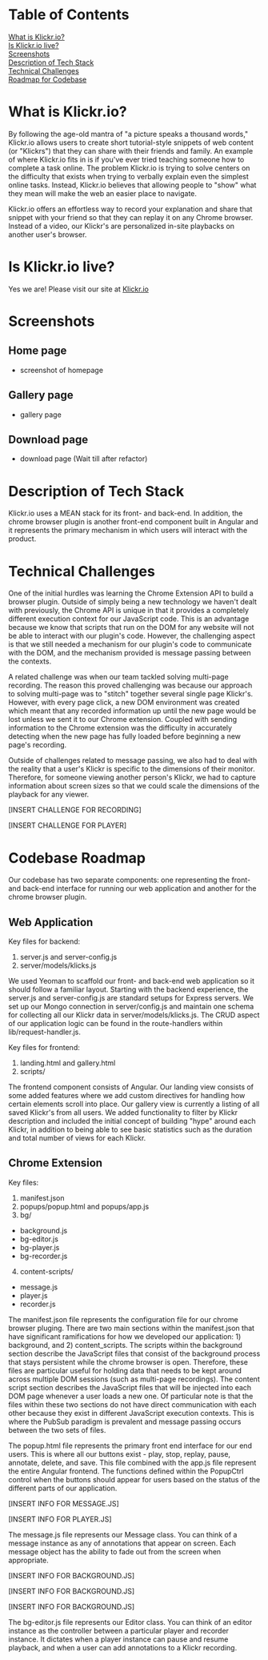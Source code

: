 # Table of Contents  
[What is Klickr.io?](#klickrio)  
[Is Klickr.io live?](#link)  
[Screenshots](#screenshots)  
[Description of Tech Stack](#techstack)  
[Technical Challenges](#challenges)  
[Roadmap for Codebase](#roadmap)   

# <a name="klickrio"/> What is Klickr.io?
By following the age-old mantra of "a picture speaks a thousand words," Klickr.io 
allows users to create short tutorial-style snippets of web content (or "Klickrs")
that they can share with their friends and family. An example of where Klickr.io 
fits in is if you've ever tried teaching someone how to complete a task online.
The problem Klickr.io is trying to solve centers on the difficulty that exists when
trying to verbally explain even the simplest online tasks. Instead, Klickr.io believes
that allowing people to "show" what they mean will make the web an easier place to navigate.

Klickr.io offers an effortless way to record your explanation and share that snippet with
your friend so that they can replay it on any Chrome browser. Instead of a video, our Klickr's
are personalized in-site playbacks on another user's browser.


# <a name="link"/> Is Klickr.io live?
Yes we are! Please visit our site at [Klickr.io](https://www.klickr.io)

# <a name="screenshots"/> Screenshots
## Home page
- screenshot of homepage

## Gallery page
- gallery page

## Download page
- download page
(Wait till after refactor)

# <a name="techstack"/> Description of Tech Stack
Klickr.io uses a MEAN stack for its front- and back-end. In addition, the chrome browser
plugin is another front-end component built in Angular and it represents the primary
mechanism in which users will interact with the product.

# <a name="challenges"/> Technical Challenges
One of the initial hurdles was learning the Chrome Extension API to build a browser plugin.
Outside of simply being a new technology we haven't dealt with previously, the Chrome API
is unique in that it provides a completely different execution context for our JavaScript code.
This is an advantage because we know that scripts that run on the DOM for any website will not
be able to interact with our plugin's code. However, the challenging aspect is that we still
needed a mechanism for our plugin's code to communicate with the DOM, and the mechanism
provided is message passing between the contexts. 

A related challenge was when our team tackled solving multi-page recording. The reason this proved
challenging was because our approach to solving multi-page was to "stitch" together several
single page Klickr's. However, with every page click, a new DOM environment was created which
meant that any recorded information up until the new page would be lost unless we sent it
to our Chrome extension. Coupled with sending information to the Chrome extension was the
difficulty in accurately detecting when the new page has fully loaded before beginning a new 
page's recording.

Outside of challenges related to message passing, we also had to deal with the reality that
a user's Klickr is specific to the dimensions of their monitor. Therefore, for someone
viewing another person's Klickr, we had to capture information about screen sizes so that
we could scale the dimensions of the playback for any viewer.

[INSERT CHALLENGE FOR RECORDING]

[INSERT CHALLENGE FOR PLAYER]


# <a name="roadmap"/> Codebase Roadmap
Our codebase has two separate components: one representing the front- and back-end interface
for running our web application and another for the chrome browser plugin.

## Web Application
Key files for backend:
1. server.js and server-config.js
2. server/models/klicks.js

We used Yeoman to scaffold our front- and back-end web application so it should follow a
familiar layout. Starting with the backend experience, the server.js and server-config.js
are standard setups for Express servers. We set up our Mongo connection in server/config.js
and maintain one schema for collecting all our Klickr data in server/models/klicks.js. 
The CRUD aspect of our application logic can be found in the route-handlers within
lib/request-handler.js. 

Key files for frontend:
1. landing.html and gallery.html
2. scripts/

The frontend component consists of Angular. Our landing view consists of some added 
features where we add custom directives for handling how certain elements scroll into 
place. Our gallery view is currently a listing of all saved Klickr's from all users. 
We added functionality to filter by Klickr description and included the initial concept
of building "hype" around each Klickr, in addition to being able to  see basic statistics 
such as the duration and total number of views for each Klickr.

## Chrome Extension
Key files:
1. manifest.json
2. popups/popup.html and popups/app.js
3. bg/
  * background.js
  * bg-editor.js
  * bg-player.js
  * bg-recorder.js
4. content-scripts/
  * message.js
  * player.js
  * recorder.js

The manifest.json file represents the configuration file for our chrome browser pluging.
There are two main sections within the manifest.json that have significant ramifications
for how we developed our application: 1) background, and 2) content_scripts.
The scripts within the background section describe the JavaScript files that consist of
the background process that stays persistent while the chrome browser is open. Therefore,
these files are particular useful for holding data that needs to be kept around
across multiple DOM sessions (such as multi-page recordings). The content script section
describes the JavaScript files that will be injected into each DOM page whenever a user
loads a new one. Of particular note is that the files within these two sections do not
have direct communication with each other because they exist in different JavaScript
execution contexts. This is where the PubSub paradigm is prevalent and message passing 
occurs between the two sets of files.

The popup.html file represents the primary front end interface for our end users. This is
where all our buttons exist - play, stop, replay, pause, annotate, delete, and save.
This file combined with the app.js file represent the entire Angular frontend. The 
functions defined within the PopupCtrl control when the buttons should appear for users 
based on the status of the different parts of our application.

[INSERT INFO FOR MESSAGE.JS]

[INSERT INFO FOR PLAYER.JS]

The message.js file represents our Message class.  You can think of a message instance as 
any of annotations that appear on screen. Each message object has the ability to fade out
from the screen when appropriate.

[INSERT INFO FOR BACKGROUND.JS]

[INSERT INFO FOR BACKGROUND.JS]

[INSERT INFO FOR BACKGROUND.JS]

The bg-editor.js file represents our Editor class. You can think of an editor instance 
as the controller between a particular player and recorder instance. It dictates when
a player instance can pause and resume playback, and when a user can add annotations
to a Klickr recording.
